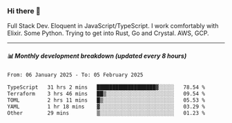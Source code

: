 ### Hi there 👋

Full Stack Dev. Eloquent in JavaScript/TypeScript. I work comfortably with Elixir. Some Python. Trying to get into Rust, Go and Crystal. AWS, GCP.

***

##### 📊 Monthly development breakdown (updated every 8 hours)

<!--START_SECTION:waka-->

```txt
From: 06 January 2025 - To: 05 February 2025

TypeScript   31 hrs 2 mins   ███████████████████▓░░░░░   78.54 %
Terraform    3 hrs 46 mins   ██▒░░░░░░░░░░░░░░░░░░░░░░   09.54 %
TOML         2 hrs 11 mins   █▒░░░░░░░░░░░░░░░░░░░░░░░   05.53 %
YAML         1 hr 18 mins    ▓░░░░░░░░░░░░░░░░░░░░░░░░   03.29 %
Other        29 mins         ▒░░░░░░░░░░░░░░░░░░░░░░░░   01.23 %
```

<!--END_SECTION:waka-->
